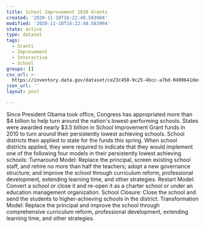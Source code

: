 ```yaml
---
title: School Improvement 2010 Grants
created: '2020-11-10T16:22:48.583984'
modified: '2020-11-10T16:22:48.583994'
state: active
type: dataset
tags:
  - Grants
  - Improvement
  - Interactive
  - School
groups: []
csv_url: >-
  https://inventory.data.gov/dataset/ce23c458-9c25-4bcc-a7bd-0490641dec8e/resource/9665a448-6f2f-4872-99b9-bf12b5af84f4/download/userssharedsdfschoolimprovement2010grants.csv
json_url: ''
layout: post

---
```

Since President Obama took office, Congress has appropriated more than $4 billion to help turn around the nation's lowest-performing schools. States were awarded nearly $3.5 billion in School Improvement Grant funds in 2010 to turn around their persistently lowest achieving schools. School districts then applied to state for the funds this spring. When school districts applied, they were required to indicate that they would implement one of the following four models in their persistently lowest achieving schools: Turnaround Model: Replace the principal, screen existing school staff, and rehire no more than half the teachers; adopt a new governance structure; and improve the school through curriculum reform, professional development, extending learning time, and other strategies. Restart Model: Convert a school or close it and re-open it as a charter school or under an education management organization. School Closure: Close the school and send the students to higher-achieving schools in the district. Transformation Model: Replace the principal and improve the school through comprehensive curriculum reform, professional development, extending learning time, and other strategies.
